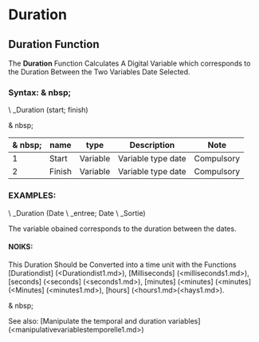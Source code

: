 # Duration

## Duration Function

The **Duration** Function Calculates A Digital Variable which corresponds to the Duration Between the Two Variables Date Selected.

### Syntax: & nbsp;

\ _Duration (start; finish)

& nbsp;

| & nbsp; | **name** | **type** | **Description** | **Note** |
| --- | --- | --- | --- | --- |
| &#49; | Start | Variable | Variable type date | Compulsory |
| &#50; | Finish | Variable | Variable type date | Compulsory |

### EXAMPLES:

\ _Duration (Date \ _entree; Date \ _Sortie)

The variable obained corresponds to the duration between the dates.

#### NOIKS:

This Duration Should be Converted into a time unit with the Functions [Durationdist] (<Durationdist1.md>), [Milliseconds] (<milliseconds1.md>), [seconds] (<seconds] (<seconds1.md>), [minutes] (<minutes] (<minutes] (<Minutes] (<minutes1.md>), [hours] (<hours1.md>(<hays1.md>).

& nbsp;

See also: [Manipulate the temporal and duration variables] (<manipulativevariablestemporelle1.md>)